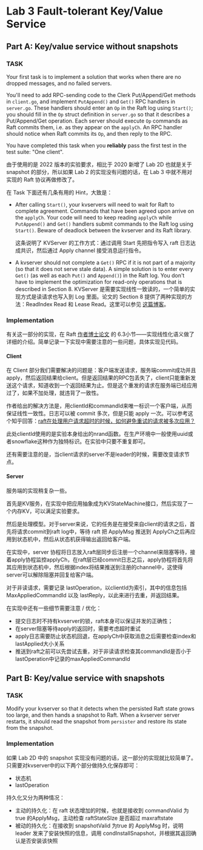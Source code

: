 # Lab 3 Fault-tolerant Key/Value Service

## Part A: Key/value service without snapshots

### TASK

Your first task is to implement a solution that works when there are no dropped messages, and no failed servers.

You'll need to add RPC-sending code to the Clerk Put/Append/Get methods in `client.go`, and implement `PutAppend()` and `Get()` RPC handlers in `server.go`. These handlers should enter an `Op` in the Raft log using `Start()`; you should fill in the `Op` struct definition in `server.go` so that it describes a Put/Append/Get operation. Each server should execute `Op` commands as Raft commits them, i.e. as they appear on the `applyCh`. An RPC handler should notice when Raft commits its `Op`, and then reply to the RPC.

You have completed this task when you **reliably** pass the first test in the test suite: "One client".

由于使用的是 2022 版本的实验要求，相比于 2020 新增了 Lab 2D 也就是关于 snapshot 的部分，所以如果 Lab 2 的实现没有问题的话，在 Lab 3 中就不用对实现的 Raft 协议再做修改了。

在 Task 下面还有几条有用的 Hint，大致是：

- After calling `Start()`, your kvservers will need to wait for Raft to complete agreement. Commands that have been agreed upon arrive on the `applyCh`. Your code will need to keep reading `applyCh` while `PutAppend()` and `Get()` handlers submit commands to the Raft log using `Start()`. Beware of deadlock between the kvserver and its Raft library. 

  这条说明了 KVServer 的工作方式：通过调用 Start 先把指令写入 raft 日志达成共识，然后通过 Apply channel 接受消息运行指令。

- A kvserver should not complete a `Get()` RPC if it is not part of a majority (so that it does not serve stale data). A simple solution is to enter every `Get()` (as well as each `Put()` and `Append()`) in the Raft log. You don't have to implement the optimization for read-only operations that is described in Section 8.
  KVServer 是需要实现线性一致读的，一个简单的实现方式是读请求也写入到 Log 里面。论文的 Section 8 提供了两种实现的方法：ReadIndex Read 和 Lease Read。这里可以参见 [这篇博客](https://www.sofastack.tech/blog/sofa-jraft-linear-consistent-read-implementation/)。

### Implementation

有关这一部分的实现，在  Raft [作者博士论文](https://web.stanford.edu/~ouster/cgi-bin/papers/OngaroPhD.pdf) 的 6.3小节——实现线性化语义做了详细的介绍。简单记录一下实现中需要注意的一些问题，具体实现见代码。

#### Client

在 Client 部分我们需要解决的问题是：客户端发送请求，服务端commit成功并且apply，然后返回结果给client。但是返回结果的RPC包丢失了，client只能重新发送这个请求，知道收到一个返回结果为止。但是这个重发的请求在服务端已经应用过了，如果不加处理，就违背了一致性。

作者给出的解决方法是，用clientId和commandId来唯一标识一个客户端，从而保证线性一致性。日志可以被 commit 多次，但是只能 apply 一次。可以参考这个知乎回答：[raft在处理用户请求超时的时候，如何避免重试的请求被多次应用？](https://www.zhihu.com/question/278551592/answer/400962941)

此处clientId使用的是实验本身给出的nrand函数。在生产环境中一般使用uuid或者snowflake这种作为独特标识。在实验中只要不重复即可。

还有需要注意的是，当client请求的server不是leader的时候，需要改变请求节点。

#### Server

服务端的实现稍复杂一些。

首先是KV服务，在实现中把应用抽象成为KVStateMachine接口，然后实现了一个内存KV，可以满足实验要求。

然后是处理模型。对于server来说，它的任务是在接受来自client的请求之后，首先将请求commit到raft log中，等待 raft 把 ApplyMsg 推送到 ApplyCh之后再应用到状态机中，然后从状态机获得输出返回给客户端。

在实现中，server 协程将日志放入raft层同步后注册一个channel来阻塞等待，接着apply协程监控applyCh，在raft层已经commit日志之后，apply协程将首先将其应用到状态机中，然后根据index将结果推送到注册的channel中，这使得server可以解除阻塞并回复给客户端。

对于非读请求，需要记录 lastOperation，以clientId为索引，其中的信息包括MaxAppliedCommandId 以及 lastReply，以此来进行去重，并返回结果。



在实现中还有一些细节需要注意 / 优化：

- 提交日志时不持有kvserver的锁，raft本身可以保证并发的正确性；
- 在server阻塞等待apply的返回时，需要考虑超时重试
- apply日志需要防止状态机回退，在applyCh中获取消息之后需要检查index和lastApplied大小关系
- 推送到raft之前可以先尝试去重，对于非读请求检查其commandId是否小于lastOperation中记录的maxAppliedCommandId

## Part B: Key/value service with snapshots

### TASK

Modify your kvserver so that it detects when the persisted Raft state grows too large, and then hands a snapshot to Raft. When a kvserver server restarts, it should read the snapshot from `persister` and restore its state from the snapshot.

### Implementation

如果 Lab 2D 中的 snapshot 实现没有问题的话，这一部分的实现就比较简单了。只需要对kvserver中的以下两个部分做持久化保存即可：

- 状态机
- lastOperation

持久化又分为两种情况：

- 主动的持久化：在 raft 状态增加的时候，也就是接收到 commandValid 为 true 的ApplyMsg，主动检查 raftStateSIze 是否超过 maxraftstate
- 被动的持久化：在接收到 snapshotValid 为true 的 ApplyMsg 时，说明 leader 发来了安装快照的信息，调用 condInstallSnapshot，并根据其返回确认是否安装该快照